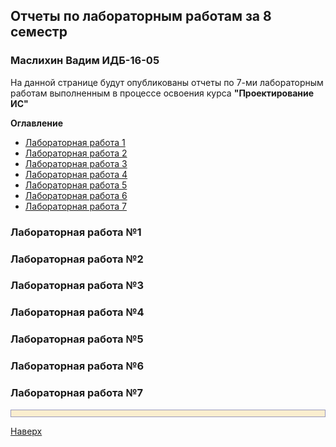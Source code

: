 <body>
 <h2><a name="top"></a>Отчеты по лабораторным работам за 8 семестр</h2>
 <h3>Маслихин Вадим ИДБ-16-05</h3>
  <p>На данной странице будут опубликованы отчеты по 7-ми лабораторным работам выполненным в процессе освоения курса <b>"Проектирование ИС"</b></p>
  <p><b>Оглавление</b></p>
    <ul>
      <li><a href="#1">Лабораторная работа 1</a></li>
      <li><a href="#2">Лабораторная работа 2</a></li>
      <li><a href="#3">Лабораторная работа 3</a></li>
      <li><a href="#4">Лабораторная работа 4</a></li>
      <li><a href="#5">Лабораторная работа 5</a></li>
      <li><a href="#6">Лабораторная работа 6</a></li>
      <li><a href="#7">Лабораторная работа 7</a></li>
     </ul>
  <h3><a name="1"></a>Лабораторная  работа №1</h3>
  <h3><a name="2"></a>Лабораторная  работа №2</h3>
  <h3><a name="3"></a>Лабораторная  работа №3</h3>
  <h3><a name="4"></a>Лабораторная  работа №4</h3>
  <h3><a name="5"></a>Лабораторная  работа №5</h3>
  <h3><a name="6"></a>Лабораторная  работа №6</h3>
  <h3><a name="7"></a>Лабораторная  работа №7</h3>
 
<script>var anekdot_count=1;</script>
<div style="border: 1px solid #9999bb; background: #fbeecf; padding: 5px; max-width: 600px">
<script src="https://www.anekdot.ru/rss/randomu.html" charset="utf-8">
</script>
</div>
 <p><a href="#top">Наверх</a></p>
</body>
